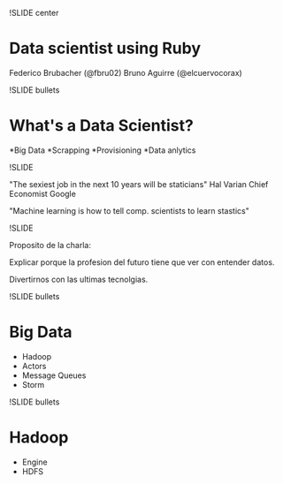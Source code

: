 !SLIDE center
<!-- Intro proposito de la charla + mencion de tecnologias a mostrar
mas adelanteo -->

# Data scientist using Ruby

Federico Brubacher (@fbru02)
Bruno Aguirre  (@elcuervocorax)

!SLIDE bullets

# What's a Data Scientist?

*Big Data
*Scrapping
*Provisioning
*Data anlytics

!SLIDE

"The sexiest job in the next 10 years will be staticians"
Hal Varian Chief Economist Google

"Machine learning is how to tell comp. scientists to learn stastics"

!SLIDE

Proposito de la charla:

Explicar porque la profesion del futuro tiene que ver con entender
datos.

Divertirnos con las ultimas tecnolgias.

!SLIDE bullets

# Big Data

* Hadoop
* Actors
* Message Queues
* Storm

!SLIDE bullets

# Hadoop

* Engine
* HDFS
